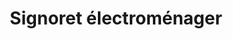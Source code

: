 ---
title: "Signoret électroménager"
url: /tinqueux/signoret-electromenager/
shop: Haushaltsgeräte
---